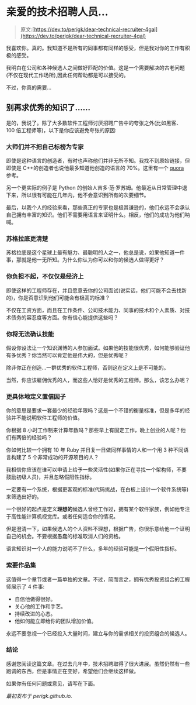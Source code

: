 # 亲爱的技术招聘人员…

> 原文:[https://dev.to/perigk/dear-technical-recruiter-4gal](https://dev.to/perigk/dear-technical-recruiter-4gal)

我喜欢你。真的。我知道不是所有的同事都有同样的感受，但是我对你的工作有积极的感受。

我明白在公司和各种候选人之间做好匹配的价值。这是一个需要解决的古老问题(不仅在现代工作场所),因此任何帮助都是可以接受的。

不过，你真的需要…

## [](#stop-asking-for-excellent-knowledge)别再求优秀的知识了……

是的，我说了。除了大多数软件工程师讨厌招聘广告中的夸张之外(比如黑客、100 倍工程师等)，以下是你应该避免夸张的原因:

### 大师们并不把自己标榜为专家

即使是这种语言的创造者，有时也声称他们并非无所不知。我找不到原始链接，但即使是 C++的创造者也说他最多知道他创造的语言的 70%。这里有一个 [quora](https://www.quora.com/Is-there-anyone-that-knows-C++-better-than-Bjarne-Stroustrup) 参考。

另一个更实际的例子是 Python 的创始人吉多·范·罗苏姆。他最近从日常管理中退下来，所以很有可能在几年内，他不会意识到所有的次要细节。

最后，以我个人的经验来看，那些真正的专家也是极其谦逊的，他们永远不会承认自己拥有丰富的知识。他们不需要用语言来证明什么。相反，他们的成功为他们呐喊。

### [](#socrates-knows-better)苏格拉底更清楚

苏格拉底是这个星球上最有魅力、最聪明的人之一，他总是说，如果他知道一件事，那就是他一无所知。为什么你认为你可以和你的候选人做得更好？

### 你负担不起，不仅仅是经济上

即使这样的工程师存在，并且愿意去你的公司面试(说实话，他们可能不会去找新的)，你是否意识到他们可能会有极高的标准？

不仅在工资方面，而且在工作条件、公司技术能力、同事的技术和个人素质、对技术债务的容忍度等方面。你有信心能提供这些吗？

### [](#you-will-not-be-able-to-confirm-the-skills)你将无法确认技能

假设你设法让一个知识渊博的人参加面试。如果他的技能很优秀，如何能够验证他有多优秀？你当然可以肯定他是伟大的，但是优秀呢？

除非你正在创造…一群优秀的软件工程师，否则这在定义上是不可能的。

当然，你应该雇佣优秀的人，而这些人恰好是优秀的工程师。那么，该怎么办呢？

### [](#be-more-specific-and-define-the-confidence-factor)更具体地定义置信因子

你的意思是要求一套最少的经验年限吗？这是一个不错的衡量标准，但是多年的经验并不能说明软件工程师的价值。

你根据 8 小时工作制来计算年数吗？那些早上有固定工作，晚上创业的人呢？他们有两倍的经验吗？

你如何比较一个拥有 10 年 Ruby 并日复一日做同样事情的人和一个用 3 种不同语言构建了 5 个非常成功的开源项目的人？

我相信你应该在谁可以申请上给予一些灵活性(如果你正在寻找一个架构师，不要鼓励初级人员)，并且忽略假阳性指标。

一定要有一个系统，根据更客观的标准(代码挑战，在白板上设计一个软件系统等)来筛选出好的。

一个很好的起点是定义**理想的**候选人曾经工作过，拥有某个软件家族，例如他专注于高性能计算机视觉库。或者任何适合你的情况。

但是澄清一下，如果候选人的个人资料不理想，根据广告，你很乐意给他一个证明自己的机会。不要根据愚蠢的标准取消人们的资格。

语言知识对一个人的能力说明不了什么，多年的经验可能是一个假阳性指标。

### [](#ask-for-portfolio)索要作品集

这值得一个章节或者一篇单独的文章。不过，简而言之，拥有优秀投资组合的工程师展示了 4 件事:

*   自信他做得很好。
*   关心他的工作和手艺。
*   持续改进的心态。
*   他如何能立即给你的团队增加价值。

永远不要忽视一个已经投入大量时间，建立与你的需求相关的投资组合的候选人。

### [](#conclusion)结论

感谢您阅读这篇文章。在过去几年中，技术招聘取得了很大进展。虽然仍然有一些跑调的东西，但是事情正在变好，希望他们会继续这样做。

如果你有任何问题或意见，请写在下面。

*最初发布于 perigk.github.io.*